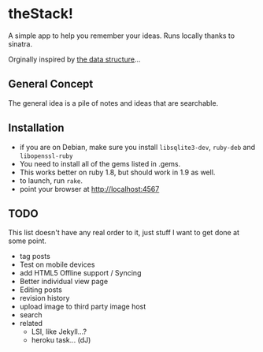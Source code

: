 # theStack!

A simple app to help you remember your ideas. Runs locally thanks to sinatra.

Orginally inspired by [the data structure][1]...

## General Concept

The general idea is a pile of notes and ideas that are searchable.

## Installation 

 * if you are on Debian, make sure you install `libsqlite3-dev`, `ruby-deb` and `libopenssl-ruby`
 * You need to install all of the gems listed in .gems.
 * This works better on ruby 1.8, but should work in 1.9 as well.
 * to launch, run `rake`.
 * point your browser at <http://localhost:4567>

 [1]: http://en.wikipedia.org/wiki/Stack_(data_structure)
 [2]: http://heroku.com/
 [3]: http://www.sinatrarb.com/
 [4]: http://github.com/sinatra/heroku-sinatra-app

## TODO

This list doesn't have any real order to it, just stuff I want to get done at some point. 

 * tag posts
 * Test on mobile devices
 * add HTML5 Offline support / Syncing
 * Better individual view page
 * Editing posts
 * revision history
 * upload image to third party image host
 * search
 * related
   * LSI, like Jekyll...?
   * heroku task... (dJ)

